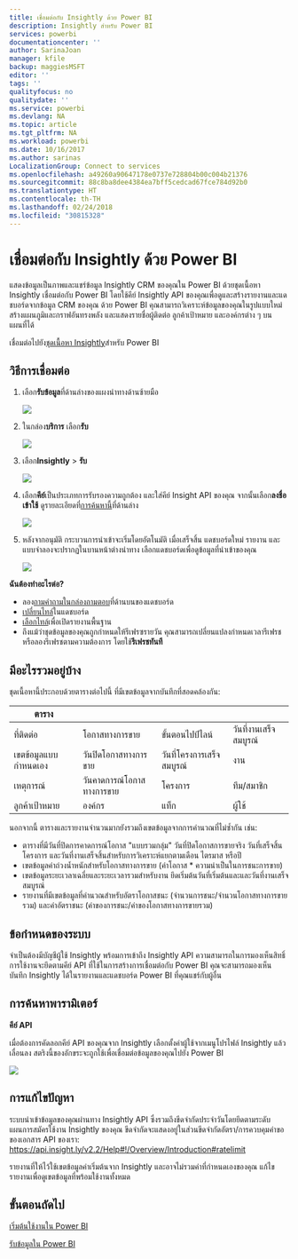 ```yaml
---
title: เชื่อมต่อกับ Insightly ด้วย Power BI
description: Insightly สำหรับ Power BI
services: powerbi
documentationcenter: ''
author: SarinaJoan
manager: kfile
backup: maggiesMSFT
editor: ''
tags: ''
qualityfocus: no
qualitydate: ''
ms.service: powerbi
ms.devlang: NA
ms.topic: article
ms.tgt_pltfrm: NA
ms.workload: powerbi
ms.date: 10/16/2017
ms.author: sarinas
LocalizationGroup: Connect to services
ms.openlocfilehash: a49260a90647178e0737e728804b00c004b21376
ms.sourcegitcommit: 88c8ba8dee4384ea7bff5cedcad67fce784d92b0
ms.translationtype: HT
ms.contentlocale: th-TH
ms.lasthandoff: 02/24/2018
ms.locfileid: "30815328"
---
```

# <a name="connect-to-insightly-with-power-bi"></a>เชื่อมต่อกับ Insightly ด้วย Power BI
แสดงข้อมูลเป็นภาพและแชร์ข้อมูล Insightly CRM ของคุณใน Power BI ด้วยชุดเนื้อหา Insightly เชื่อมต่อกับ Power BI โดยใช้คีย์ Insightly API ของคุณเพื่อดูและสร้างรายงานและแดชบอร์ดจากข้อมูล CRM ของคุณ ด้วย Power BI คุณสามารถวิเคราะห์ข้อมูลของคุณในรูปแบบใหม่ สร้างแผนภูมิและกราฟอันทรงพลัง และแสดงรายชื่อผู้ติดต่อ ลูกค้าเป้าหมาย และองค์กรต่าง ๆ บนแผนที่ได้

เชื่อมต่อไปยัง[ชุดเนื้อหา Insightly](https://app.powerbi.com/getdata/services/insightly)สำหรับ Power BI

## <a name="how-to-connect"></a>วิธีการเชื่อมต่อ
1. เลือก**รับข้อมูล**ที่ด้านล่างของแผงนำทางด้านซ้ายมือ
   
   ![](media/service-connect-to-insightly/getdata.png)
2. ในกล่อง**บริการ** เลือก**รับ**
   
   ![](media/service-connect-to-insightly/services.png)
3. เลือก**Insightly** \> **รับ**
   
   ![](media/service-connect-to-insightly/insightly.png)
4. เลือก**คีย์**เป็นประเภทการรับรองความถูกต้อง และใส่คีย์ Insight API ของคุณ จากนั้นเลือก**ลงชื่อเข้าใช้** ดูรายละเอียดที่[การค้นหานี้](#FindingParams)ที่ด้านล่าง
   
   ![](media/service-connect-to-insightly/creds.png)
5. หลังจากอนุมัติ กระบวนการนำเข้าจะเริ่มโดยอัตโนมัติ เมื่อเสร็จสิ้น แดชบอร์ดใหม่ รายงาน และแบบจำลองจะปรากฏในบานหน้าต่างนำทาง เลือกแดชบอร์ดเพื่อดูข้อมูลที่นำเข้าของคุณ
   
     ![](media/service-connect-to-insightly/dashboard.png)

**ฉันต้องทำอะไรต่อ?**

* ลอง[ถามคำถามในกล่องถามตอบ](power-bi-q-and-a.md)ที่ด้านบนของแดชบอร์ด
* [เปลี่ยนไทล์](service-dashboard-edit-tile.md)ในแดชบอร์ด
* [เลือกไทล์](service-dashboard-tiles.md)เพื่อเปิดรายงานพื้นฐาน
* ถึงแม้ว่าชุดข้อมูลของคุณถูกกำหนดให้รีเฟรซรายวัน คุณสามารถเปลี่ยนแปลงกำหนดเวลารีเฟรช หรือลองรีเฟรชตามความต้องการ โดยใช้**รีเฟรชทันที**

## <a name="whats-included"></a>มีอะไรรวมอยู่บ้าง
ชุดเนื้อหานี้ประกอบด้วยตารางต่อไปนี้ ที่มีเขตข้อมูลจากบันทึกที่สอดคล้องกัน:

| ตาราง |  |  |  |
| --- | --- | --- | --- |
| ที่ติดต่อ |โอกาสทางการขาย |ขั้นตอนไปป์ไลน์ |วันที่งานเสร็จสมบูรณ์ |
| เขตข้อมูลแบบกำหนดเอง |วันปิดโอกาสทางการขาย |วันที่โครงการเสร็จสมบูรณ์ |งาน |
| เหตุการณ์ |วันคาดการณ์โอกาสทางการขาย |โครงการ |ทีม/สมาชิก |
| ลูกค้าเป้าหมาย |องค์กร |แท็ก |ผู้ใช้ |

นอกจากนี้ ตารางและรายงานจำนวนมากยังรวมถึงเขตข้อมูลจากการคำนวณที่ไม่ซ้ำกัน เช่น:  

* ตารางที่มีวันที่ปิดการคาดการณ์โอกาส "แบบรวมกลุ่ม" วันที่ปิดโอกาสการขายจริง วันที่เสร็จสิ้นโครงการ และวันที่งานเสร็จสิ้นสำหรับการวิเคราะห์แยกตามเดือน ไตรมาส หรือปี  
* เขตข้อมูลค่าถ่วงน้ำหนักสำหรับโอกาสทางการขาย (ค่าโอกาส * ความน่าเป็นในการชนะการขาย)  
* เขตข้อมูลระยะเวลาเฉลี่ยและระยะเวลารวมสำหรับงาน ยึดเริ่มต้นวันที่เริ่มต้นและและวันที่งานเสร็จสมบูรณ์  
* รายงานที่มีเขตข้อมูลที่คำนวณสำหรับอัตราโอกาสชนะ (จำนวนการชนะ/จำนวนโอกาสทางการขายรวม) และค่าอัตราชนะ (ค่าของการชนะ/ค่าของโอกาสทางการขายรวม)  

## <a name="system-requirements"></a>ข้อกำหนดของระบบ
จำเป็นต้องมีบัญชีผู้ใช้ Insightly พร้อมการเข้าถึง Insightly API ความสามารถในการมองเห็นสิทธิ์การใช้งานจะยึดตามคีย์ API ที่ใช้ในการสร้างการเชื่อมต่อกับ Power BI คุณจะสามารถมองเห็นบันทึก Insightly ได้ในรายงานและแดชบอร์ด Power BI ที่คุณแชร์กับผู้อื่น

<a name="FindingParams"></a>

## <a name="finding-parameters"></a>การค้นหาพารามิเตอร์
**คีย์ API**

เมื่อต้องการคัดลอกคีย์ API ของคุณจาก Insightly เลือกตั้งค่าผู้ใช้จากเมนูโปรไฟล์ Insightly แล้วเลื่อนลง สตริงนี้ของอักขระจะถูกใช้เพื่อเชื่อมต่อข้อมูลของคุณไปยัง Power BI

![](media/service-connect-to-insightly/findapi.png)

## <a name="troubleshooting"></a>การแก้ไขปัญหา
ระบบนำเข้าข้อมูลของคุณผ่านทาง Insightly API ซึ่งรวมถึงขีดจำกัดประจำวันโดยยึดตามระดับแผนการสมัครใช้งาน Insightly ของคุณ ขีดจำกัดจะแสดงอยู่ในส่วนขีดจำกัดอัตรา/การควบคุมคำขอของเอกสาร API ของเรา: https://api.insight.ly/v2.2/Help#!/Overview/Introduction#ratelimit

รายงานที่ให้ไว้ใช้เขตข้อมูลค่าเริ่มต้นจาก Insightly และอาจไม่รวมค่าที่กำหนดเองของคุณ แก้ไขรายงานเพื่อดูเขตข้อมูลที่พร้อมใช้งานทั้งหมด

## <a name="next-steps"></a>ขั้นตอนถัดไป
[เริ่มต้นใช้งานใน Power BI](service-get-started.md)

[รับข้อมูลใน Power BI](service-get-data.md)

